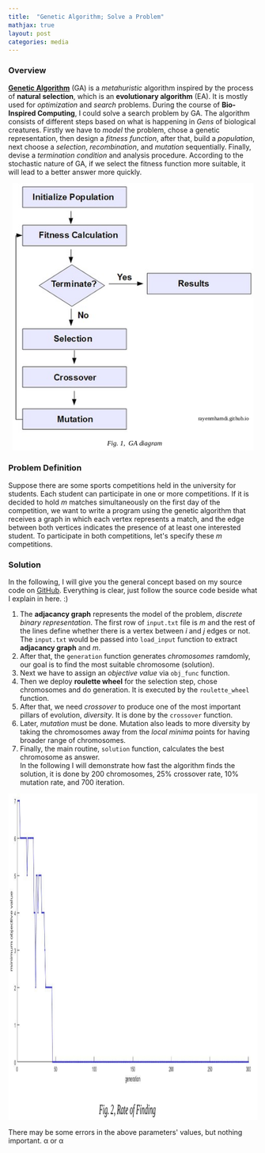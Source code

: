```yaml
---
title:  "Genetic Algorithm; Solve a Problem"
mathjax: true
layout: post
categories: media
---
```


### Overview

[__Genetic Algorithm__](https://en.wikipedia.org/wiki/Genetic_algorithm) (GA) is a _metahuristic_ algorithm inspired by the process of __natural selection__, which is an __evolutionary algorithm__ (EA). It is mostly used for _optimization_ and _search_ problems. During the course of __Bio-Inspired Computing__, I could solve a search problem by GA. The algorithm consists of different steps based on what is happening in _Gens_ of biological creatures. Firstly we have to _model_ the problem, chose a genetic representation, then design a _fitness function_, after that, build a _population_, next choose a _selection_, _recombination_, and _mutation_ sequentially. Finally, devise a _termination condition_ and analysis procedure. According to the stochastic nature of GA, if we select the fitness function more suitable, it will lead to a better answer more quickly.

<p style="text-align:center;">
  <img width="487" height="540" src="/img/genetic_algorithm/GA.png" alt="GA diagram">
</p>

### Problem Definition

Suppose there are some sports competitions held in the university for students. Each student can participate in one or more competitions. If it is decided to hold _m_ matches simultaneously on the first day of the competition, we want to write a program using the genetic algorithm that receives a graph in which each vertex represents a match, and the edge between both vertices indicates the presence of at least one interested student. To participate in both competitions, let's specify these _m_ competitions.

### Solution

In the following, I will give you the general concept based on my source code on [GitHub](https://github.com/Hamid-Manouchehri/genetic_algorithm_case_study). Everything is clear, just follow the source code beside what I explain in here. :) <br>
1. The __adjacancy graph__ represents the model of the problem, _discrete binary representation_. The first row of `input.txt` file is _m_ and the rest of the lines define whether there is a vertex between _i_ and _j_ edges or not. The `input.txt` would be passed into `load_input` function to extract __adjacancy graph__ and _m_. <br>
2. After that, the `generation` function generates _chromosomes_ ramdomly, our goal is to find the most suitable chromosome (solution). <br>
3. Next we have to assign an _objective value_ via `obj_func` function. <br>
4. Then we deploy __roulette wheel__ for the selection step, chose chromosomes and do generation. It is executed by the `roulette_wheel` function.
5. After that, we need _crossover_ to produce one of the most important pillars of evolution, _diversity_. It is done by the `crossover` function.
6. Later, _mutation_ must be done. Mutation also leads to more diversity by taking the chromosomes away from the _local minima_ points for having broader range of chromosomes. <br>
7. Finally, the main routine, `solution` function, calculates the best chromosome as answer. <br>
In the following I will demonstrate how fast the algorithm finds the solution, it is done by 200 chromosomes, 25% crossover rate, 10% mutation rate, and 700 iteration. 

<p style="text-align:center;">
  <img width="1145" height="659" src="/img/genetic_algorithm/result.png" alt="result">
</p>

There may be some errors in the above parameters' values, but nothing important.
&#945; or &alpha;


